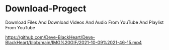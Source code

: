 # Download-Progect
Download Files And Download Videos And Audio From YouTube And Playlist From YouTube

https://github.com/Deve-BlackHeart/Deve-BlackHeart/blob/main/IMG%20GIF/2021-10-09%2021-46-15.mp4
